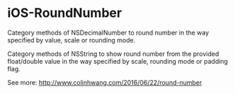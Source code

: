 # iOS-RoundNumber
Category methods of NSDecimalNumber to round number in the way specified by value, scale or rounding mode.

Category methods of NSString to show round number from the provided float/double value in the way specified by scale, rounding mode or padding flag.

See more: http://www.colinhwang.com/2016/06/22/round-number
